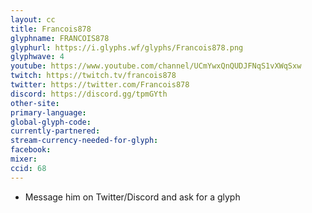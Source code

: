 ```yaml
---
layout: cc
title: Francois878
glyphname: FRANCOIS878
glyphurl: https://i.glyphs.wf/glyphs/Francois878.png
glyphwave: 4
youtube: https://www.youtube.com/channel/UCmYwxQnQUDJFNqS1vXWqSxw
twitch: https://twitch.tv/francois878
twitter: https://twitter.com/Francois878
discord: https://discord.gg/tpmGYth
other-site: 
primary-language: 
global-glyph-code: 
currently-partnered: 
stream-currency-needed-for-glyph: 
facebook: 
mixer: 
ccid: 68
---
```

* Message him on Twitter/Discord and ask for a glyph
